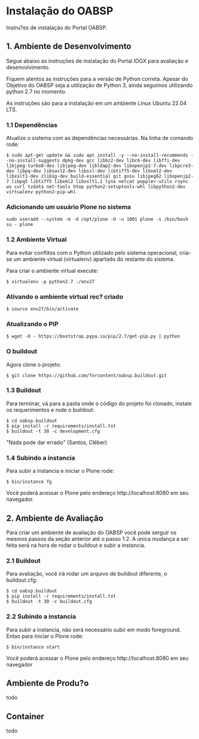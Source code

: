# Instalação do OABSP

Instru?es de instalação do Portal OABSP.

## 1. Ambiente de Desenvolvimento
Segue abaixo as instruções de instalação do Portal IDGX para avaliação e desenvolvimento.

Fiquem atentos as instruções para a versão de Python correta. Apesar do Objetivo do OABSP seja a utilização de Python 3, ainda seguimos utilizando python 2.7 no momento.

As instruções são para a instalação em um ambiente Linux Ubuntu 22.04 LTS.

### 1.1 Dependências
Atualize o sistema com as dependências necessárias. Na linha de comando rode:

```
$ sudo apt-get update && sudo apt install -y --no-install-recommends --no-install-suggests dpkg-dev gcc libbz2-dev libc6-dev libffi-dev libjpeg-turbo8-dev libjpeg-dev libldap2-dev libopenjp2-7-dev libpcre3-dev libpq-dev libsasl2-dev libssl-dev libtiff5-dev libxml2-dev libxslt1-dev zlib1g-dev build-essential git gosu libjpeg62 libopenjp2-7 libpq5 libtiff5 libxml2 libxslt1.1 lynx netcat poppler-utils rsync wv curl tzdata net-tools htop python2-setuptools-whl libpython2-dev virtualenv python2-pip-whl
```

### Adicionando um usuário Plone no sistema
```
sudo useradd --system -m -d /opt/plone -U -u 1001 plone -s /bin/bash
su - plone
```

### 1.2 Ambiente Virtual

Para evitar conflitos com o Python utilizado pelo sistema operacional, cria-se um ambiente virtual (virtualenv) apartado do restante do sistema. 

Para criar o ambiente virtual execute:

```
$ virtualenv -p python2.7 ./env27
```

### Ativando o ambiente virtual rec? criado

```
$ source env27/bin/activate
```

### Atualizando o PIP

```
$ wget -O - https://bootstrap.pypa.io/pip/2.7/get-pip.py | python
```

### O buildout

Agora clone o projeto:

```
$ git clone https://github.com/forcontent/oabsp.buildout.git
```



### 1.3 Buildout

Para terminar, vá para a pasta onde o código do projeto foi clonado, instale os requerimentos e rode o buildout:

```
$ cd oabsp.buildout
$ pip install -r requirements/install.txt
$ buildout -t 30 -c development.cfg
```

"Nada pode dar errado" (Santos, Cléber)

### 1.4 Subindo a instancia

Para subir a instancia e iniciar o Plone rode: 

```
$ bin/instance fg
```

Você poderá acessar o Plone pelo endereço http://localhost:8080 em seu navegador.

## 2. Ambiente de Avaliação

Para criar um ambiente de avaliação do OABSP você pode serguir os mesmos passos da seção anterior até o passo 1.2. A única mudança a ser feita será na hora de rodar o buildout e subir a instancia.

### 2.1 Buildout

Para avaliação, você irá rodar um arquivo de buildout diferente, o buildout.cfg:

```
$ cd oabsp.buildout
$ pip install -r requirements/install.txt
$ buildout -t 30 -c buildout.cfg
```

### 2.2 Subindo a instancia

Para subir a instancia, não será necessário subir em modo foreground. Entao para iniciar o Plone rode:

```
$ bin/instance start
```

Você poderá acessar o Plone pelo endereço http://localhost:8080 em seu navegador

## Ambiente de Produ?o

todo

## Container

todo
